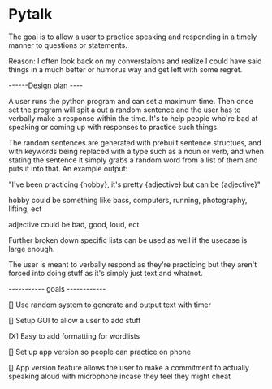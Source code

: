# Pytalk
The goal is to allow a user to practice speaking and responding in a timely manner to questions or statements.

Reason: I often look back on my converstaions and realize I could have said things in a much better or humorus way and get left with some regret. 

------Design plan ----

A user runs the python program and can set a maximum time. Then once set the program will spit a out a random sentence and the user has to verbally make a response within the time. It's to help people who're bad at speaking or coming up with responses to practice such things. 

The random sentences are generated with prebuilt sentence structues, and with keywords being replaced with a type such as a noun or verb, and when stating the sentence it simply grabs a random word from a list of them and puts it into that. An example output:

"I've been practicing {hobby}, it's pretty {adjective} but can be {adjective}"


hobby could be something like bass, computers, running, photography, lifting, ect

adjective could be bad, good, loud, ect


Further broken down specific lists can be used as well if the usecase is large enough. 

The user is meant to verbally respond as they're practicing but they aren't forced into doing stuff as it's simply just text and whatnot.


-----------  goals ------------

[] Use random system to generate and output text with timer

[] Setup GUI to allow a user to add stuff

[X] Easy to add formatting for wordlists

[] Set up app version so people can practice on phone

[] App version feature allows the user to make a commitment to actually speaking aloud with microphone incase they feel they might cheat
